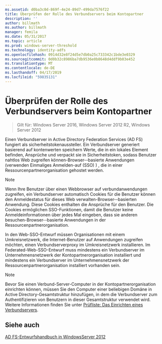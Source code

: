 ```yaml
---
ms.assetid: d0ba3c0d-869f-4e24-89d7-499da7576f22
title: Überprüfen der Rolle des Verbundservers beim Kontopartner
description: ''
author: billmath
ms.author: billmath
manager: femila
ms.date: 05/31/2017
ms.topic: article
ms.prod: windows-server-threshold
ms.technology: identity-adfs
ms.openlocfilehash: 0914d32e8f24d5e7db0a25c733342c1bde3e0329
ms.sourcegitcommit: 0d0b32c8986ba7db9536e0b8648d4ddf9b03e452
ms.translationtype: MT
ms.contentlocale: de-DE
ms.lasthandoff: 04/17/2019
ms.locfileid: "59835131"
---
```

# <a name="review-the-role-of-the-federation-server-in-the-account-partner"></a>Überprüfen der Rolle des Verbundservers beim Kontopartner

>Gilt für: Windows Server 2016, Windows Server 2012 R2, Windows Server 2012

Einen Verbundserver in Active Directory Federation Services \(AD FS\) fungiert als sicherheitstokenaussteller. Ein Verbundserver generiert basierend auf kontenwerten speichern Werte, die in ein lokales Element befinden, Ansprüche und verpackt sie in Sicherheitstoken, sodass Benutzer nahtlos Web zugreifen können\-Browser\--basierte Anwendungen \(verwenden Einmaliges Anmelden\-auf \(SSO\) \) , die in einer Ressourcenpartnerorganisation gehostet werden.  
  
> [!NOTE]  
> Wenn Ihre Benutzer über einen Webbrowser auf verbundanwendungen zugreifen, ein Verbundserver automatisch Cookies für die Benutzer können den Anmeldestatus für dieses Web verwalten\-Browser\--basierten Anwendung. Diese Cookies enthalten die Ansprüche für den Benutzer. Die Cookies ermöglichen SSO-Funktionen, damit die Benutzer keine Anmeldeinformationen über jedes Mal eingeben, dass sie anderen besuchen\-Browser\--basierte Anwendungen in der Ressourcenpartnerorganisation.  
  
In den Web-SSO-Entwurf müssen Organisationen mit einem Umkreisnetzwerk, die Internet-Benutzer auf Anwendungen zugreifen möchten, einen Verbundserverproxy im Umkreisnetzwerk installieren. Im Federated-Web-SSO-Entwurf muss mindestens ein Verbundserver im Unternehmensnetzwerk der Kontopartnerorganisation installiert und mindestens ein Verbundserver im Unternehmensnetzwerk der Ressourcenpartnerorganisation installiert vorhanden sein.  
  
> [!NOTE]  
> Bevor Sie einen Verbund-Server-Computer in der Kontopartnerorganisation einrichten können, müssen Sie den Computer einer beliebigen Domäne in Active Directory-Gesamtstruktur hinzufügen, in dem die Verbundserver zum Authentifizieren von Benutzern in dieser Gesamtstruktur verwendet wird. Weitere Informationen finden Sie unter [Prüfliste: Das Einrichten eines Verbundservers](../../ad-fs/deployment/Checklist--Setting-Up-a-Federation-Server.md).  
  
## <a name="see-also"></a>Siehe auch
[AD FS-Entwurfshandbuch in WindowsServer 2012](AD-FS-Design-Guide-in-Windows-Server-2012.md)
